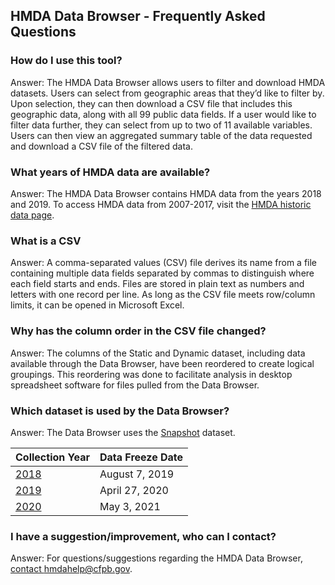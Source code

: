 ## HMDA Data Browser - Frequently Asked Questions

### How do I use this tool?  
Answer: The HMDA Data Browser allows users to filter and download HMDA datasets. Users can select from geographic areas that they’d like to filter by. Upon selection, they can then download a CSV file that includes this geographic data, along with all 99 public data fields. If a user would like to filter data further, they can select from up to two of 11 available variables. Users can then view an aggregated summary table of the data requested and download a CSV file of the filtered data.

### What years of HMDA data are available?  
Answer: The HMDA Data Browser contains HMDA data from the years 2018 and 2019. To access HMDA data from 2007-2017, visit the <a target="_blank" rel="noopener noreferrer" href="https://www.consumerfinance.gov/data-research/hmda/historic-data/">HMDA historic data page</a>.

### What is a CSV  
Answer: A comma-separated values (CSV) file derives its name from a file containing multiple data fields separated by commas to distinguish where each field starts and ends. Files are stored in plain text as numbers and letters with one record per line. As long as the CSV file meets row/column limits, it can be opened in Microsoft Excel.

### Why has the column order in the CSV file changed?
Answer: The columns of the Static and Dynamic dataset, including data available through the Data Browser, have been reordered to create logical groupings. This reordering was done to facilitate analysis in desktop spreadsheet software for files pulled from the Data Browser.

### Which dataset is used by the Data Browser? 
Answer: The Data Browser uses the [Snapshot](https://ffiec.cfpb.gov/data-publication/snapshot-national-loan-level-dataset/) dataset.

| Collection Year | Data Freeze Date |
|---|---|
|[2018](https://ffiec.cfpb.gov/data-publication/snapshot-national-loan-level-dataset/2018)|August 7, 2019|
|[2019](https://ffiec.cfpb.gov/data-publication/snapshot-national-loan-level-dataset/2019)|April 27, 2020|
|[2020](https://ffiec.cfpb.gov/data-publication/snapshot-national-loan-level-dataset/2020)|May 3, 2021|

### I have a suggestion/improvement, who can I contact?
Answer: For questions/suggestions regarding the HMDA Data Browser, [contact hmdahelp@cfpb.gov](mailto:hmdahelp@cfpb.gov).
